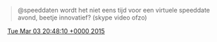 > @speeddaten wordt het niet eens tijd voor een virtuele speeddate avond, beetje innovatief? \(skype video ofzo\)

<img src="../../media/tweet.ico" width="12" /> [Tue Mar 03 20:48:10 +0000 2015](https://twitter.com/DromerDenker/status/572861041589137408)